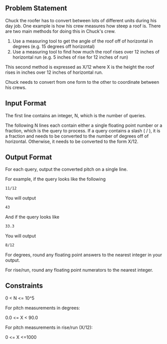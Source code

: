 ## Problem Statement

Chuck the roofer has to convert between lots of different units during his day job. One example is how his crew measures how steep a roof is. There are two main methods for doing this in Chuck's crew.

1. Use a measuring tool to get the angle of the roof off of horizontal in degrees (e.g. 15 degrees off horizontal)
2. Use a measuring tool to find how much the roof rises over 12 inches of horizontal run (e.g. 5 inches of rise for 12 inches of run)

This second method is expressed as X/12 where X is the height the roof rises in inches over 12 inches of horizontal run.

Chuck needs to convert from one form to the other to coordinate between his crews.

## Input Format

The first line contains an integer, N, which is the number of queries.

The following N lines each contain either a single floating point number or a fraction, which is the query to process. If a query contains a slash ( / ), it is a fraction and needs to be converted to the number of degrees off of horizontal. Otherwise, it needs to be converted to the form X/12.

## Output Format

For each query, output the converted pitch on a single line.

For example, if the query looks like the following

```txt
11/12
```

You will output

```txt
43
```

And if the query looks like

```txt
33.3
```

You will output

```txt
8/12
```

For degrees, round any floating point answers to the nearest integer in your output.

For rise/run, round any floating point numerators to the nearest integer.

## Constraints

0 < N <= 10^5

For pitch measurements in degrees:

0.0 <= X < 90.0

For pitch measurements in rise/run (X/12):

0 <= X <=1000
